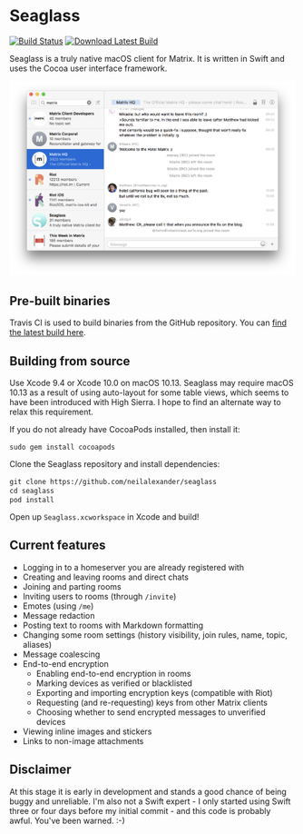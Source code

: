 # Seaglass
[![Build Status](https://travis-ci.org/neilalexander/seaglass.svg?branch=master)](https://travis-ci.org/neilalexander/seaglass)
[![Download Latest Build](https://api.bintray.com/packages/neilalexander/Seaglass/Seaglass/images/download.svg)](https://bintray.com/neilalexander/Seaglass/Seaglass/_latestVersion#files)

Seaglass is a truly native macOS client for Matrix. It is written in Swift and
uses the Cocoa user interface framework.

![Screenshot of Seaglass](image.png)

## Pre-built binaries

Travis CI is used to build binaries from the GitHub repository. You can [find the latest build here](https://bintray.com/neilalexander/Seaglass/Seaglass/_latestVersion#files).

## Building from source

Use Xcode 9.4 or Xcode 10.0 on macOS 10.13. Seaglass may require macOS 10.13 as a
result of using auto-layout for some table views, which seems to have been introduced
with High Sierra. I hope to find an alternate way to relax this requirement.

If you do not already have CocoaPods installed, then install it:
```
sudo gem install cocoapods
```

Clone the Seaglass repository and install dependencies:
```
git clone https://github.com/neilalexander/seaglass
cd seaglass
pod install
```
Open up `Seaglass.xcworkspace` in Xcode and build!

## Current features

- Logging in to a homeserver you are already registered with
- Creating and leaving rooms and direct chats
- Joining and parting rooms
- Inviting users to rooms (through `/invite`)
- Emotes (using `/me`) 
- Message redaction
- Posting text to rooms with Markdown formatting
- Changing some room settings (history visibility, join rules, name, topic, aliases)
- Message coalescing
- End-to-end encryption
  - Enabling end-to-end encryption in rooms
  - Marking devices as verified or blacklisted
  - Exporting and importing encryption keys (compatible with Riot)
  - Requesting (and re-requesting) keys from other Matrix clients
  - Choosing whether to send encrypted messages to unverified devices
- Viewing inline images and stickers
- Links to non-image attachments

## Disclaimer

At this stage it is early in development and stands a good chance of being buggy
and unreliable. I'm also not a Swift expert - I only started using Swift three
or four days before my initial commit - and this code is probably awful. You've
been warned. :-)
